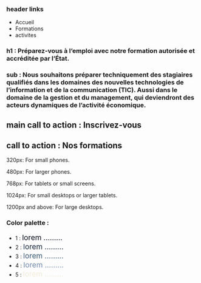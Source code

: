 ### header links 
- Accueil
- Formations
- activites

### h1 : Préparez-vous à l’emploi avec notre formation autorisée et accréditée par l’État.

### sub : Nous souhaitons préparer techniquement des stagiaires qualifiés dans les domaines des nouvelles technologies de l’information et de la communication (TIC). Aussi dans le domaine de la gestion et du management, qui deviendront des acteurs dynamiques de l’activité économique.

## main call to action  : Inscrivez-vous
## call to action : Nos formations


320px: For small phones.

480px: For larger phones.

768px: For tablets or small screens.

1024px: For small desktops or larger tablets.

1200px and above: For large desktops.


### Color palette :
- 1 : <span style="color:#0d1321 ; font-size:1.2rem;">lorem .........</span>
- 2 : <span style="color:#1d2d44 ; font-size:1.2rem;">lorem .........</span>
- 3 : <span style="color:#3e5c76 ; font-size:1.2rem;">lorem .........</span>
- 4 : <span style="color:#748cab ; font-size:1.2rem;">lorem .........</span>
- 5 : <span style="color:#f0ebd8 ; font-size:1.2rem;">lorem .........</span>